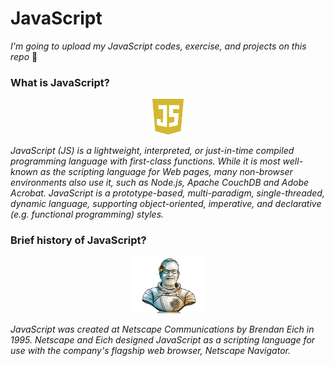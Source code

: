 # JavaScript
*I'm going to upload my JavaScript codes, exercise, and projects on this repo* 🚀

### What is JavaScript?
<p align="center">
  <img width="50" src="00_JS-Pro-Tips-and-Tricks/00_Images/Javscript.png">
</p>

*JavaScript (JS) is a lightweight, interpreted, or just-in-time compiled programming language with first-class functions. While it is most well-known as the scripting language for Web pages, many non-browser environments also use it, such as Node.js, Apache CouchDB and Adobe Acrobat. JavaScript is a prototype-based, multi-paradigm, single-threaded, dynamic language, supporting object-oriented, imperative, and declarative (e.g. functional programming) styles.*

### Brief history of JavaScript?
<p align="center">
  <img width="120" src="00_JS-Pro-Tips-and-Tricks/00_Images/brendan-eich.png">
</p>

*JavaScript was created at Netscape Communications by Brendan Eich in 1995. Netscape and Eich designed JavaScript as a scripting language for use with the company's flagship web browser, Netscape Navigator.*